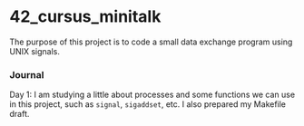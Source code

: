 # 42_cursus_minitalk
The purpose of this project is to code a small data exchange program using UNIX signals.

<h3> Journal </h3>

Day 1: I am studying a little about processes and some functions we can use in this project, such as ```signal```, ```sigaddset```, etc. I also prepared my Makefile draft.